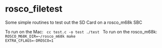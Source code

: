 # rosco_filetest
Some simple routines to test out the SD Card on a rosco_m68k SBC

To run on the Mac:
<code>
cc test.c -o test
./test
</code>
To run on the rosco_m68k:
<code>
ROSCO_M68K_DIR=~/rosco_m68k make EXTRA_CFLAGS=-DROSCO=1
</code>
